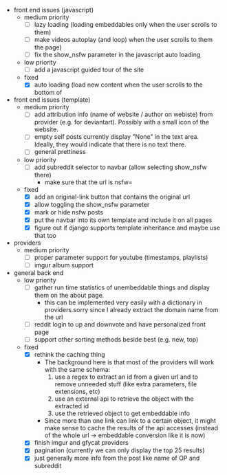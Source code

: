 - front end issues (javascript)
  - medium priority
    - [ ] lazy loading (loading embeddables only when the user scrolls to them)
    - [ ] make videos autoplay (and loop) when the user scrolls to them
      the page)
    - [ ] fix the show\_nsfw parameter in the javascript auto loading
  - low priority
    - [ ] add a javascript guided tour of the site
  - fixed
    - [x] auto loading (load new content when the user scrolls to the bottom of
- front end issues (template)
  - medium priority
    - [ ] add attribution info (name of website / author on webiste) from
      provider (e.g. for deviantart). Possibly with a small icon of the website.
    - [ ] empty self posts currently display "None" in the text area. Ideally, they
      would indicate that there is no text there.
    - [ ] general prettiness
  - low priority
    - [ ] add subreddit selector to navbar (allow selecting show\_nsfw there)
      - make sure that the url is nsfw=<eggplant emoji>
  - fixed
    - [x] add an original-link button that contains the original url
    - [x] allow toggling the show\_nsfw parameter
    - [x] mark or hide nsfw posts
    - [x] put the navbar into its own template and include it on all pages
    - [x] figure out if django supports template inheritance and maybe use that too
- providers
  - medium priority
    - [ ] proper parameter support for youtube (timestamps, playlists)
    - [ ] imgur album support
- general back end
  - low priority
    - [ ] gather run time statistics of unembeddable things and display them on
      the about page.
      - this can be implemented very easily with a dictionary in providers.sorry
        since I already extract the domain name from the url
    - [ ] reddit login to up and downvote and have personalized front page
    - [ ] support other sorting methods beside best (e.g. new, top)
  - fixed
    - [x] rethink the caching thing
      - The background here is that most of the providers will work with the same
        schema:
        1. use a regex to extract an id from a given url and to remove unneeded
           stuff (like extra parameters, file extensions, etc)
        2. use an external api to retrieve the object with the extracted id
        3. use the retrieved object to get embeddable info
      - Since more than one link can link to a certain object, it might make sense
        to cache the results of the api accesses (instead of the whole url ->
        embeddable conversion like it is now)
    - [x] finish imgur and gfycat providers
    - [x] pagination (currently we can only display the top 25 results)
    - [x] just generally more info from the post like name of OP and subreddit
